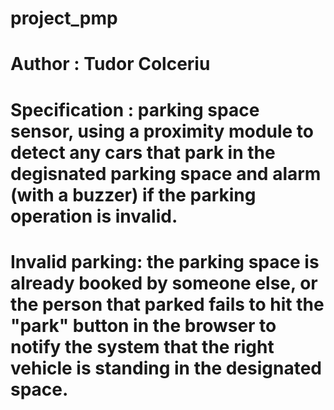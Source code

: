 # project_pmp
# Author : Tudor Colceriu
# Specification : parking space sensor, using a proximity module to detect any cars that park in the degisnated parking space and alarm (with a buzzer) if the parking operation is invalid.
# Invalid parking: the parking space is already booked by someone else, or the person that parked fails to hit the "park" button in the browser to notify the system that the right vehicle is standing in the designated space.
